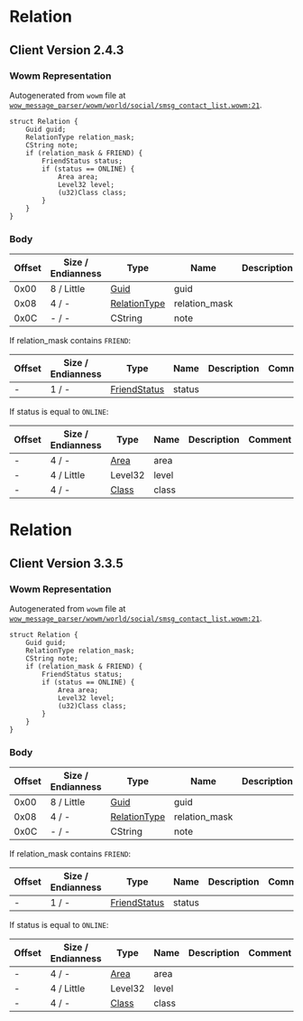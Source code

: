 # Relation

## Client Version 2.4.3

### Wowm Representation

Autogenerated from `wowm` file at [`wow_message_parser/wowm/world/social/smsg_contact_list.wowm:21`](https://github.com/gtker/wow_messages/tree/main/wow_message_parser/wowm/world/social/smsg_contact_list.wowm#L21).
```rust,ignore
struct Relation {
    Guid guid;
    RelationType relation_mask;
    CString note;
    if (relation_mask & FRIEND) {
        FriendStatus status;
        if (status == ONLINE) {
            Area area;
            Level32 level;
            (u32)Class class;
        }
    }
}
```
### Body

| Offset | Size / Endianness | Type | Name | Description | Comment |
| ------ | ----------------- | ---- | ---- | ----------- | ------- |
| 0x00 | 8 / Little | [Guid](../spec/packed-guid.md) | guid |  |  |
| 0x08 | 4 / - | [RelationType](relationtype.md) | relation_mask |  |  |
| 0x0C | - / - | CString | note |  |  |

If relation_mask contains `FRIEND`:

| Offset | Size / Endianness | Type | Name | Description | Comment |
| ------ | ----------------- | ---- | ---- | ----------- | ------- |
| - | 1 / - | [FriendStatus](friendstatus.md) | status |  |  |

If status is equal to `ONLINE`:

| Offset | Size / Endianness | Type | Name | Description | Comment |
| ------ | ----------------- | ---- | ---- | ----------- | ------- |
| - | 4 / - | [Area](area.md) | area |  |  |
| - | 4 / Little | Level32 | level |  |  |
| - | 4 / - | [Class](class.md) | class |  |  |

# Relation

## Client Version 3.3.5

### Wowm Representation

Autogenerated from `wowm` file at [`wow_message_parser/wowm/world/social/smsg_contact_list.wowm:21`](https://github.com/gtker/wow_messages/tree/main/wow_message_parser/wowm/world/social/smsg_contact_list.wowm#L21).
```rust,ignore
struct Relation {
    Guid guid;
    RelationType relation_mask;
    CString note;
    if (relation_mask & FRIEND) {
        FriendStatus status;
        if (status == ONLINE) {
            Area area;
            Level32 level;
            (u32)Class class;
        }
    }
}
```
### Body

| Offset | Size / Endianness | Type | Name | Description | Comment |
| ------ | ----------------- | ---- | ---- | ----------- | ------- |
| 0x00 | 8 / Little | [Guid](../spec/packed-guid.md) | guid |  |  |
| 0x08 | 4 / - | [RelationType](relationtype.md) | relation_mask |  |  |
| 0x0C | - / - | CString | note |  |  |

If relation_mask contains `FRIEND`:

| Offset | Size / Endianness | Type | Name | Description | Comment |
| ------ | ----------------- | ---- | ---- | ----------- | ------- |
| - | 1 / - | [FriendStatus](friendstatus.md) | status |  |  |

If status is equal to `ONLINE`:

| Offset | Size / Endianness | Type | Name | Description | Comment |
| ------ | ----------------- | ---- | ---- | ----------- | ------- |
| - | 4 / - | [Area](area.md) | area |  |  |
| - | 4 / Little | Level32 | level |  |  |
| - | 4 / - | [Class](class.md) | class |  |  |

